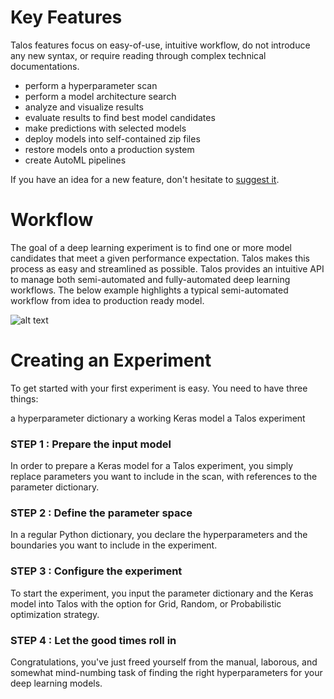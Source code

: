 # Key Features

Talos features focus on easy-of-use, intuitive workflow, do not introduce any new syntax, or require reading through complex technical documentations.

- perform a hyperparameter scan
- perform a model architecture search
- analyze and visualize results
- evaluate results to find best model candidates
- make predictions with selected models
- deploy models into self-contained zip files
- restore models onto a production system
- create AutoML pipelines

If you have an idea for a new feature, don't hesitate to [suggest it](https://github.com/autonomio/talos/issues/new). 

# Workflow

The goal of a deep learning experiment is to find one or more model candidates that meet a given performance expectation. Talos makes this process as easy and streamlined as possible. Talos provides an intuitive API to manage both semi-automated and fully-automated deep learning workflows. The below example highlights a typical semi-automated workflow from idea to production ready model.

![alt text](_media/talos_deep_learning_workflow.png")

# Creating an Experiment

To get started with your first experiment is easy. You need to have three things:

a hyperparameter dictionary
a working Keras model
a Talos experiment

### STEP 1 : Prepare the input model

In order to prepare a Keras model for a Talos experiment, you simply replace parameters you want to include in the scan, with references to the parameter dictionary.

### STEP 2 : Define the parameter space

In a regular Python dictionary, you declare the hyperparameters and the boundaries you want to include in the experiment.

### STEP 3 : Configure the experiment

To start the experiment, you input the parameter dictionary and the Keras model into Talos with the option for Grid, Random, or Probabilistic optimization strategy.

### STEP 4 : Let the good times roll in

Congratulations, you've just freed yourself from the manual, laborous, and somewhat mind-numbing task of finding the right hyperparameters for your deep learning models.
